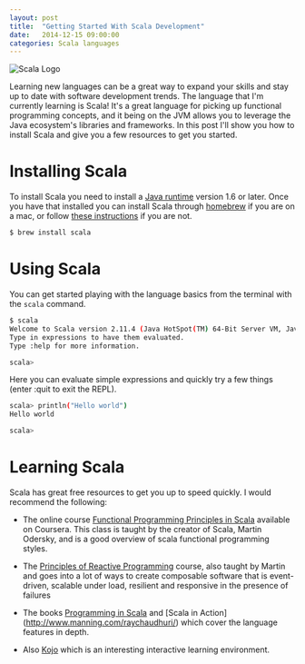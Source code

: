 ```yaml
---
layout: post
title:  "Getting Started With Scala Development"
date:   2014-12-15 09:00:00
categories: Scala languages
---
```


![Scala Logo](https://jtescher.github.io/assets/getting-started-with-scala-development/scala-logo.png)

Learning new languages can be a great way to expand your skills and stay up to date with software development 
trends. The language that I'm currently learning is Scala! It's a great language for picking up functional programming 
concepts, and it being on the JVM allows you to leverage the Java ecosystem's libraries and frameworks. In this post I'll 
show you how to install Scala and give you a few resources to get you started.

Installing Scala
================

To install Scala you need to install a [Java runtime](https://www.java.com/en/) version 1.6 or later. Once you have 
that installed you can install Scala through [homebrew](http://brew.sh) if you are on a mac, or follow [these 
instructions](http://scala-lang.org/download) if you are not.

```bash
$ brew install scala
```

Using Scala
===========

You can get started playing with the language basics from the terminal with the `scala` command.

```bash
$ scala
Welcome to Scala version 2.11.4 (Java HotSpot(TM) 64-Bit Server VM, Java 1.8.0_25).
Type in expressions to have them evaluated.
Type :help for more information.

scala> 
```

Here you can evaluate simple expressions and quickly try a few things (enter :quit to exit the REPL).

```bash
scala> println("Hello world")
Hello world

scala> 
```

Learning Scala
==============

Scala has great free resources to get you up to speed quickly. I would recommend the following:

* The online course [Functional Programming Principles in Scala](https://www.coursera.org/course/progfun) available on 
Coursera. This class is taught by the creator of Scala, Martin Odersky, and is a good overview of scala functional 
programming styles.

* The [Principles of Reactive Programming](https://www.coursera.org/course/reactive) course, also taught by 
Martin and goes into a lot of ways to create composable software that is event-driven, scalable under load, resilient 
and responsive in the presence of failures

* The books [Programming in Scala](http://www.artima.com/shop/programming_in_scala_2ed) and [Scala in Action]
(http://www.manning.com/raychaudhuri/) which cover the language features in depth.

* Also [Kojo](http://www.kogics.net/sf:kojo) which is an interesting interactive learning environment.

